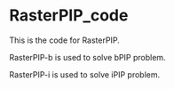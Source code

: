 # RasterPIP_code
This is the code for RasterPIP.

RasterPIP-b is used to solve bPIP problem.

RasterPIP-i is used to solve iPIP problem.
